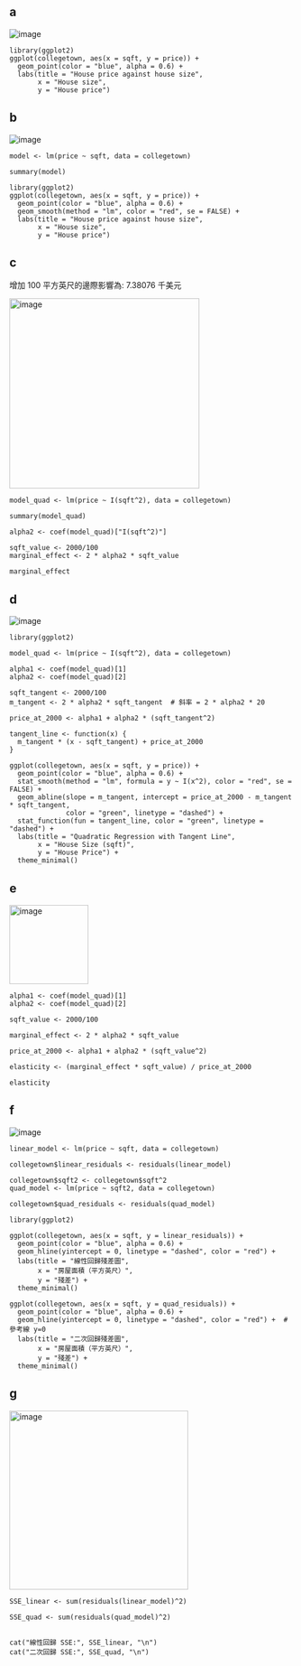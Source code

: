 ## a

![image](https://github.com/user-attachments/assets/21405a9f-29b2-43a9-b3a8-262830b3d34a)

```
library(ggplot2)
ggplot(collegetown, aes(x = sqft, y = price)) +  
  geom_point(color = "blue", alpha = 0.6) +
  labs(title = "House price against house size",
       x = "House size",
       y = "House price")
```

## b

![image](https://github.com/user-attachments/assets/201a3157-7520-41dc-91dd-5610f9017c8b)

```
model <- lm(price ~ sqft, data = collegetown)

summary(model)

library(ggplot2)
ggplot(collegetown, aes(x = sqft, y = price)) +  
  geom_point(color = "blue", alpha = 0.6) +
  geom_smooth(method = "lm", color = "red", se = FALSE) +
  labs(title = "House price against house size",
       x = "House size",
       y = "House price")
```

## c

增加 100 平方英尺的邊際影響為: 7.38076 千美元

<img width="337" alt="image" src="https://github.com/user-attachments/assets/2930bb46-7a68-4872-a9cc-78d17a8392a1" />


```
model_quad <- lm(price ~ I(sqft^2), data = collegetown)

summary(model_quad)

alpha2 <- coef(model_quad)["I(sqft^2)"]

sqft_value <- 2000/100
marginal_effect <- 2 * alpha2 * sqft_value

marginal_effect
```

## d

![image](https://github.com/user-attachments/assets/198bf8dd-1ec5-4f68-8186-0cdeecb88bc0)

```
library(ggplot2)

model_quad <- lm(price ~ I(sqft^2), data = collegetown)

alpha1 <- coef(model_quad)[1] 
alpha2 <- coef(model_quad)[2]  

sqft_tangent <- 2000/100
m_tangent <- 2 * alpha2 * sqft_tangent  # 斜率 = 2 * alpha2 * 20

price_at_2000 <- alpha1 + alpha2 * (sqft_tangent^2)

tangent_line <- function(x) {
  m_tangent * (x - sqft_tangent) + price_at_2000
}

ggplot(collegetown, aes(x = sqft, y = price)) +
  geom_point(color = "blue", alpha = 0.6) +  
  stat_smooth(method = "lm", formula = y ~ I(x^2), color = "red", se = FALSE) +  
  geom_abline(slope = m_tangent, intercept = price_at_2000 - m_tangent * sqft_tangent, 
              color = "green", linetype = "dashed") +  
  stat_function(fun = tangent_line, color = "green", linetype = "dashed") +
  labs(title = "Quadratic Regression with Tangent Line",
       x = "House Size (sqft)",
       y = "House Price") +
  theme_minimal()
```

## e 

<img width="140" alt="image" src="https://github.com/user-attachments/assets/35f93498-8f91-4111-bc91-3fed757f24a1" />


```
alpha1 <- coef(model_quad)[1]  
alpha2 <- coef(model_quad)[2]  

sqft_value <- 2000/100

marginal_effect <- 2 * alpha2 * sqft_value 

price_at_2000 <- alpha1 + alpha2 * (sqft_value^2)

elasticity <- (marginal_effect * sqft_value) / price_at_2000

elasticity
```

## f 

![image](https://github.com/user-attachments/assets/2316d7fb-dd57-4a35-afd6-f36894f8ee19)

```
linear_model <- lm(price ~ sqft, data = collegetown)

collegetown$linear_residuals <- residuals(linear_model)

collegetown$sqft2 <- collegetown$sqft^2
quad_model <- lm(price ~ sqft2, data = collegetown)

collegetown$quad_residuals <- residuals(quad_model)

library(ggplot2)

ggplot(collegetown, aes(x = sqft, y = linear_residuals)) +
  geom_point(color = "blue", alpha = 0.6) +
  geom_hline(yintercept = 0, linetype = "dashed", color = "red") +  
  labs(title = "線性回歸殘差圖",
       x = "房屋面積（平方英尺）",
       y = "殘差") +
  theme_minimal()

ggplot(collegetown, aes(x = sqft, y = quad_residuals)) +
  geom_point(color = "blue", alpha = 0.6) +
  geom_hline(yintercept = 0, linetype = "dashed", color = "red") +  # 參考線 y=0
  labs(title = "二次回歸殘差圖",
       x = "房屋面積（平方英尺）",
       y = "殘差") +
  theme_minimal()
```

## g 

<img width="317" alt="image" src="https://github.com/user-attachments/assets/c27fd44d-72bc-46de-aa2f-6b394faad31c" />

```
SSE_linear <- sum(residuals(linear_model)^2)
  
SSE_quad <- sum(residuals(quad_model)^2)
  

cat("線性回歸 SSE:", SSE_linear, "\n")
cat("二次回歸 SSE:", SSE_quad, "\n")
```
